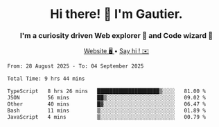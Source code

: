 <h1 align="center">Hi there! 👋 I'm Gautier.</h1>
<h3 align="center">I'm a curiosity driven Web explorer 🚀 and Code wizard 🧙</h3>

<p align="center">
  <a href="https://xisabla.github.io/">Website 🖥️ </a> •
  <a href="mailto:xisabla.dev@gmail.com">Say hi ! ✉️</a>
</p>

<!--START_SECTION:waka-->

```txt
From: 28 August 2025 - To: 04 September 2025

Total Time: 9 hrs 44 mins

TypeScript   8 hrs 26 mins   ████████████████████▒░░░░   81.00 %
JSON         56 mins         ██▒░░░░░░░░░░░░░░░░░░░░░░   09.02 %
Other        40 mins         █▓░░░░░░░░░░░░░░░░░░░░░░░   06.47 %
Bash         11 mins         ▒░░░░░░░░░░░░░░░░░░░░░░░░   01.89 %
JavaScript   4 mins          ▒░░░░░░░░░░░░░░░░░░░░░░░░   00.79 %
```

<!--END_SECTION:waka-->
